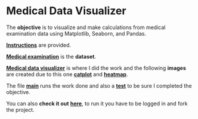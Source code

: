 # Medical Data Visualizer

The **objective** is to visualize and make calculations from medical examination data using Matplotlib, Seaborn, and Pandas.

[**Instructions**](https://github.com/LautaroOchotorena/Data-Analysis-with-Python-Freecodecamp/blob/main/Medical%20Data%20Visualizer/Instructions.md) are provided.

[**Medical examination**](https://github.com/LautaroOchotorena/Data-Analysis-with-Python-Freecodecamp/blob/main/Medical%20Data%20Visualizer/medical_examination.csv) is the **dataset**.

[**Medical data visualizer**](https://github.com/LautaroOchotorena/Data-Analysis-with-Python-Freecodecamp/blob/main/Medical%20Data%20Visualizer/medical_data_visualizer.py) is where I did the work and the following **images** are created due to this one [**catplot**](https://github.com/LautaroOchotorena/Data-Analysis-with-Python-Freecodecamp/blob/main/Medical%20Data%20Visualizer/catplot.png) and [**heatmap**](https://github.com/LautaroOchotorena/Data-Analysis-with-Python-Freecodecamp/blob/main/Medical%20Data%20Visualizer/heatmap.png).

The file [**main**](https://github.com/LautaroOchotorena/Data-Analysis-with-Python-Freecodecamp/blob/main/Medical%20Data%20Visualizer/main.py) runs the work done and also a [**test**](https://github.com/LautaroOchotorena/Data-Analysis-with-Python-Freecodecamp/blob/main/Medical%20Data%20Visualizer/test_module.py) to be sure I completed the objective.

You can also **check it out** [**here**](https://replit.com/@LautaroOchotore/Medical-Data-Visualizer), to run it you have to be logged in and fork the project.
